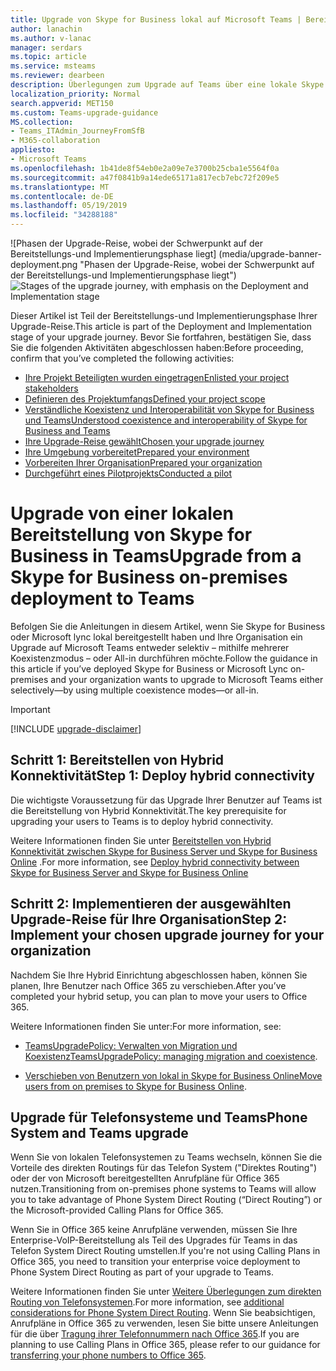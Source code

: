 ```yaml
---
title: Upgrade von Skype for Business lokal auf Microsoft Teams | Bereitstellen | Lync
author: lanachin
ms.author: v-lanac
manager: serdars
ms.topic: article
ms.service: msteams
ms.reviewer: dearbeen
description: Überlegungen zum Upgrade auf Teams über eine lokale Skype for Business-Bereitstellung.
localization_priority: Normal
search.appverid: MET150
ms.custom: Teams-upgrade-guidance
MS.collection:
- Teams_ITAdmin_JourneyFromSfB
- M365-collaboration
appliesto:
- Microsoft Teams
ms.openlocfilehash: 1b41de8f54eb0e2a09e7e3700b25cba1e5564f0a
ms.sourcegitcommit: a47f0841b9a14ede65171a817ecb7ebc72f209e5
ms.translationtype: MT
ms.contentlocale: de-DE
ms.lasthandoff: 05/19/2019
ms.locfileid: "34288188"
---
```

<span data-ttu-id="3e27d-103">![Phasen der Upgrade-Reise, wobei der Schwerpunkt auf der Bereitstellungs-und Implementierungsphase liegt] (media/upgrade-banner-deployment.png "Phasen der Upgrade-Reise, wobei der Schwerpunkt auf der Bereitstellungs-und Implementierungsphase liegt")</span><span class="sxs-lookup"><span data-stu-id="3e27d-103">![Stages of the upgrade journey, with emphasis on the Deployment and Implementation stage](media/upgrade-banner-deployment.png "Stages of the upgrade journey, with emphasis on the Deployment and Implementation stage")</span></span>

<span data-ttu-id="3e27d-104">Dieser Artikel ist Teil der Bereitstellungs-und Implementierungsphase Ihrer Upgrade-Reise.</span><span class="sxs-lookup"><span data-stu-id="3e27d-104">This article is part of the Deployment and Implementation stage of your upgrade journey.</span></span> <span data-ttu-id="3e27d-105">Bevor Sie fortfahren, bestätigen Sie, dass Sie die folgenden Aktivitäten abgeschlossen haben:</span><span class="sxs-lookup"><span data-stu-id="3e27d-105">Before proceeding, confirm that you’ve completed the following activities:</span></span>

- [<span data-ttu-id="3e27d-106">Ihre Projekt Beteiligten wurden eingetragen</span><span class="sxs-lookup"><span data-stu-id="3e27d-106">Enlisted your project stakeholders</span></span>](upgrade-enlist-stakeholders.md)
- [<span data-ttu-id="3e27d-107">Definieren des Projektumfangs</span><span class="sxs-lookup"><span data-stu-id="3e27d-107">Defined your project scope</span></span>](https://aka.ms/SkypetoTeams-Scope)
- [<span data-ttu-id="3e27d-108">Verständliche Koexistenz und Interoperabilität von Skype for Business und Teams</span><span class="sxs-lookup"><span data-stu-id="3e27d-108">Understood coexistence and interoperability of Skype for Business and Teams</span></span>](https://aka.ms/SkypeToTeams-Coexist)
- [<span data-ttu-id="3e27d-109">Ihre Upgrade-Reise gewählt</span><span class="sxs-lookup"><span data-stu-id="3e27d-109">Chosen your upgrade journey</span></span>](upgrade-and-coexistence-of-skypeforbusiness-and-teams.md)
- [<span data-ttu-id="3e27d-110">Ihre Umgebung vorbereitet</span><span class="sxs-lookup"><span data-stu-id="3e27d-110">Prepared your environment</span></span>](https://aka.ms/SkypeToTeams-TechnicalReadiness)
- [<span data-ttu-id="3e27d-111">Vorbereiten Ihrer Organisation</span><span class="sxs-lookup"><span data-stu-id="3e27d-111">Prepared your organization</span></span>](https://aka.ms/SkypeToTeams-UserReadiness)
- [<span data-ttu-id="3e27d-112">Durchgeführt eines Pilotprojekts</span><span class="sxs-lookup"><span data-stu-id="3e27d-112">Conducted a pilot</span></span>](https://aka.ms/SkypeToTeams-Pilot)

# <a name="upgrade-from-a-skype-for-business-on-premises-deployment-to-teams"></a><span data-ttu-id="3e27d-113">Upgrade von einer lokalen Bereitstellung von Skype for Business in Teams</span><span class="sxs-lookup"><span data-stu-id="3e27d-113">Upgrade from a Skype for Business on-premises deployment to Teams</span></span>

<span data-ttu-id="3e27d-114">Befolgen Sie die Anleitungen in diesem Artikel, wenn Sie Skype for Business oder Microsoft lync lokal bereitgestellt haben und Ihre Organisation ein Upgrade auf Microsoft Teams entweder selektiv – mithilfe mehrerer Koexistenzmodus – oder All-in durchführen möchte.</span><span class="sxs-lookup"><span data-stu-id="3e27d-114">Follow the guidance in this article if you’ve deployed Skype for Business or Microsoft Lync on-premises and your organization wants to upgrade to Microsoft Teams either selectively—by using multiple coexistence modes—or all-in.</span></span> 

> [!IMPORTANT]
> [!INCLUDE [upgrade-disclaimer](includes/upgrade-disclaimer.md)]

## <a name="step-1-deploy-hybrid-connectivity"></a><span data-ttu-id="3e27d-115">Schritt 1: Bereitstellen von Hybrid Konnektivität</span><span class="sxs-lookup"><span data-stu-id="3e27d-115">Step 1: Deploy hybrid connectivity</span></span>

<span data-ttu-id="3e27d-116">Die wichtigste Voraussetzung für das Upgrade Ihrer Benutzer auf Teams ist die Bereitstellung von Hybrid Konnektivität.</span><span class="sxs-lookup"><span data-stu-id="3e27d-116">The key prerequisite for upgrading your users to Teams is to deploy hybrid connectivity.</span></span>

<span data-ttu-id="3e27d-117">Weitere Informationen finden Sie unter [Bereitstellen von Hybrid Konnektivität zwischen Skype for Business Server und Skype for Business Online](/skypeforbusiness/skype-for-business-hybrid-solutions/deploy-hybrid-connectivity/deploy-hybrid-connectivity) .</span><span class="sxs-lookup"><span data-stu-id="3e27d-117">For more information, see [Deploy hybrid connectivity between Skype for Business Server and Skype for Business Online](/skypeforbusiness/skype-for-business-hybrid-solutions/deploy-hybrid-connectivity/deploy-hybrid-connectivity)</span></span>

## <a name="step-2-implement-your-chosen-upgrade-journey-for-your-organization"></a><span data-ttu-id="3e27d-118">Schritt 2: Implementieren der ausgewählten Upgrade-Reise für Ihre Organisation</span><span class="sxs-lookup"><span data-stu-id="3e27d-118">Step 2: Implement your chosen upgrade journey for your organization</span></span>

<span data-ttu-id="3e27d-119">Nachdem Sie Ihre Hybrid Einrichtung abgeschlossen haben, können Sie planen, Ihre Benutzer nach Office 365 zu verschieben.</span><span class="sxs-lookup"><span data-stu-id="3e27d-119">After you’ve completed your hybrid setup, you can plan to move your users to Office 365.</span></span>

<span data-ttu-id="3e27d-120">Weitere Informationen finden Sie unter:</span><span class="sxs-lookup"><span data-stu-id="3e27d-120">For more information, see:</span></span>

- <span data-ttu-id="3e27d-121">[TeamsUpgradePolicy: Verwalten von Migration und Koexistenz](migration-interop-guidance-for-teams-with-skype.md#teamsupgradepolicy-managing-migration-and-co-existence)</span><span class="sxs-lookup"><span data-stu-id="3e27d-121">[TeamsUpgradePolicy: managing migration and coexistence](migration-interop-guidance-for-teams-with-skype.md#teamsupgradepolicy-managing-migration-and-co-existence).</span></span>

- <span data-ttu-id="3e27d-122">[Verschieben von Benutzern von lokal in Skype for Business Online](/skypeforbusiness/skype-for-business-hybrid-solutions/deploy-hybrid-connectivity/move-users-from-on-premises-to-skype-for-business-online)</span><span class="sxs-lookup"><span data-stu-id="3e27d-122">[Move users from on premises to Skype for Business Online](/skypeforbusiness/skype-for-business-hybrid-solutions/deploy-hybrid-connectivity/move-users-from-on-premises-to-skype-for-business-online).</span></span>

## <a name="phone-system-and-teams-upgrade"></a><span data-ttu-id="3e27d-123">Upgrade für Telefonsysteme und Teams</span><span class="sxs-lookup"><span data-stu-id="3e27d-123">Phone System and Teams upgrade</span></span>

<span data-ttu-id="3e27d-124">Wenn Sie von lokalen Telefonsystemen zu Teams wechseln, können Sie die Vorteile des direkten Routings für das Telefon System ("Direktes Routing") oder der von Microsoft bereitgestellten Anrufpläne für Office 365 nutzen.</span><span class="sxs-lookup"><span data-stu-id="3e27d-124">Transitioning from on-premises phone systems to Teams will allow you to take advantage of Phone System Direct Routing (“Direct Routing”) or the Microsoft-provided Calling Plans for Office 365.</span></span>

<span data-ttu-id="3e27d-125">Wenn Sie in Office 365 keine Anrufpläne verwenden, müssen Sie Ihre Enterprise-VoIP-Bereitstellung als Teil des Upgrades für Teams in das Telefon System Direct Routing umstellen.</span><span class="sxs-lookup"><span data-stu-id="3e27d-125">If you're not using Calling Plans in Office 365, you need to transition your enterprise voice deployment to Phone System Direct Routing as part of your upgrade to Teams.</span></span>

<span data-ttu-id="3e27d-126">Weitere Informationen finden Sie unter [Weitere Überlegungen zum direkten Routing von Telefonsystemen](https://docs.microsoft.com/MicrosoftTeams/2-envision-make-my-service-decisions-direct-routing).</span><span class="sxs-lookup"><span data-stu-id="3e27d-126">For more information, see [additional considerations for Phone System Direct Routing](https://docs.microsoft.com/MicrosoftTeams/2-envision-make-my-service-decisions-direct-routing).</span></span> <span data-ttu-id="3e27d-127">Wenn Sie beabsichtigen, Anrufpläne in Office 365 zu verwenden, lesen Sie bitte unsere Anleitungen für die über [Tragung ihrer Telefonnummern nach Office 365](https://docs.microsoft.com/microsoftteams/transfer-phone-numbers-to-office-365).</span><span class="sxs-lookup"><span data-stu-id="3e27d-127">If you are planning to use Calling Plans in Office 365, please refer to our guidance for [transferring your phone numbers to Office 365](https://docs.microsoft.com/microsoftteams/transfer-phone-numbers-to-office-365).</span></span>